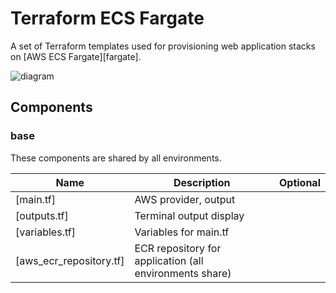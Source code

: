 # Terraform ECS Fargate

A set of Terraform templates used for provisioning web application stacks on [AWS ECS Fargate][fargate].

![diagram](docs/aws-ecs-fargate.png)

## Components

### base

These components are shared by all environments.

| Name | Description | Optional |
|------|-------------|:---:|
| [main.tf] | AWS provider, output |  |
| [outputs.tf] | Terminal output display  |  |
| [variables.tf] | Variables for main.tf  |  |
| [aws_ecr_repository.tf] | ECR repository for application (all environments share)  |  ||
